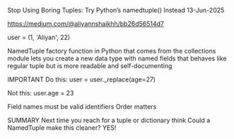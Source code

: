 Stop Using Boring Tuples: Try Python’s namedtuple() Instead
13-Jun-2025

https://medium.com/@aliyannshaikhh/bb26d56514d7


user = (1, 'Aliyan', 22)

NamedTuple
factory function in Python that comes from the collections module
lets you create a new data type with named fields that behaves like regular tuple
but is more readable and self-documenting


IMPORTANT
Do this:
user = user._replace(age=27)

Not this:
user.age = 23


Field names must be valid identifiers
Order matters


SUMMARY
Next time you reach for a tuple or dictionary think
Could a NamedTuple make this cleaner?   YES!